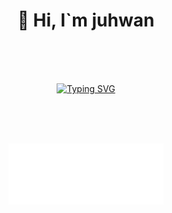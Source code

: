 <div align=center><h1>👋 Hi, I`m juhwan </h1></div>

<div align="center">
<br><br><br>
  
[![Typing SVG](https://readme-typing-svg.herokuapp.com/?color=f0f6fc&lines=see+you+again🚗🚘🚛&center=true&vCenter=true&font=sansserif&size=35)](https://git.io/typing-svg)
  
<br><br><br>

  <img src="https://raw.githubusercontent.com/dkssud8150/github-stats-transparent/output/generated/languages.svg" width="49.2%" />
